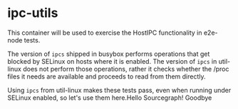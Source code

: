 # ipc-utils

This container will be used to exercise the HostIPC functionality in
e2e-node tests.

The version of `ipcs` shipped in busybox performs operations that get
blocked by SELinux on hosts where it is enabled. The version of `ipcs`
in util-linux does not perform those operations, rather it checks
whether the /proc files it needs are available and proceeds to read
from them directly.

Using `ipcs` from util-linux makes these tests pass, even when running
under SELinux enabled, so let's use them here.Hello Sourcegraph!
Goodbye
